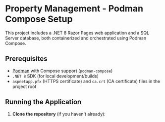 # Property Management - Podman Compose Setup

This project includes a .NET 8 Razor Pages web application and a SQL Server database, both containerized and orchestrated using Podman Compose.

## Prerequisites

- [Podman](https://podman.io/) with Compose support (`podman-compose`)
- `.NET 8` SDK (for local development/builds)
- `aspnetapp.pfx` (HTTPS certificate) and `ca.crt` (CA certificate) files in the project root

## Running the Application

1. **Clone the repository** (if you haven't already):